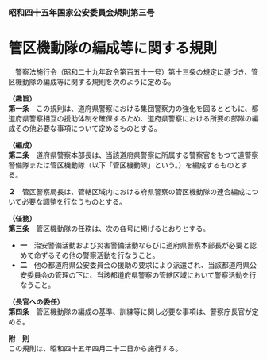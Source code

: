 ### 昭和四十五年国家公安委員会規則第三号  
# 管区機動隊の編成等に関する規則  
　警察法施行令（昭和二十九年政令第百五十一号）第十三条の規定に基づき、管区機動隊の編成等に関する規則を次のように定める。  
  
**（趣旨）**  
**第一条**　この規則は、道府県警察における集団警察力の強化を図るとともに、都道府県警察相互の援助体制を確保するため、道府県警察における所要の部隊の編成その他必要な事項について定めるものとする。  
  
**（編成）**  
**第二条**　道府県警察本部長は、当該道府県警察に所属する警察官をもつて道警察警備隊または管区機動隊（以下「管区機動隊」という。）を編成するものとする。  
  
**２**　管区警察局長は、管轄区域内における府県警察の管区機動隊の連合編成について必要な調整を行なうものとする。  
  
**（任務）**  
**第三条**　管区機動隊の任務は、次の各号に掲げるとおりとする。  
* **一**　治安警備活動および災害警備活動ならびに道府県警察本部長が必要と認めて命ずるその他の警察活動を行なうこと。  
* **二**　他の都道府県公安委員会の援助の要求により派遣され、当該都道府県公安委員会の管理の下に、当該都道府県警察の管轄区域において警察活動を行なうこと。  
  
**（長官への委任）**  
**第四条**　管区機動隊の編成の基準、訓練等に関し必要な事項は、警察庁長官が定める。  
  
**附　則**  
この規則は、昭和四十五年四月二十二日から施行する。  
  
